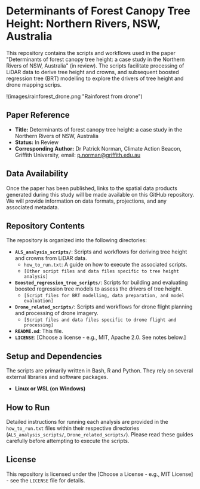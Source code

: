 # Determinants of Forest Canopy Tree Height: Northern Rivers, NSW, Australia

This repository contains the scripts and workflows used in the paper "Determinants of forest canopy tree height: a case study in the Northern Rivers of NSW, Australia" (in review).  The scripts facilitate processing of LiDAR data to derive tree height and crowns, and subsequent boosted regression tree (BRT) modelling to explore the drivers of tree height and drone mapping scrips.

!(images/rainforest_drone.png "Rainforest from drone")

## Paper Reference

* **Title:** Determinants of forest canopy tree height: a case study in the Northern Rivers of NSW, Australia
* **Status:** In Review
* **Corresponding Author:** Dr Patrick Norman, Climate Action Beacon, Griffith University, email: p.norman@griffith.edu.au

## Data Availability

Once the paper has been published, links to the spatial data products generated during this study will be made available on this GitHub repository.  We will provide information on data formats, projections, and any associated metadata.

## Repository Contents

The repository is organized into the following directories:

* **`ALS_analysis_scripts/`**: Scripts and workflows for deriving tree height and crowns from LiDAR data.
    * `how_to_run.txt`:  A guide on how to execute the associated scripts.
    * `[Other script files and data files specific to tree height analysis]`
* **`Boosted_regression_tree_scripts/`**: Scripts for building and evaluating boosted regression tree models to assess the drivers of tree height.
    * `[Script files for BRT modelling, data preparation, and model evaluation]`
* **`Drone_related_scripts/`**: Scripts and workflows for drone flight planning and processing of drone imagery.
    * `[Script files and data files specific to drone flight and processing]`
* **`README.md`**: This file.
* **`LICENSE`**:  [Choose a license - e.g., MIT, Apache 2.0.  See notes below.]

## Setup and Dependencies

The scripts are primarily written in Bash, R and Python.  They rely on several external libraries and software packages.

* **Linux or WSL (on Windows)** 

## How to Run

Detailed instructions for running each analysis are provided in the `how_to_run.txt` files within their respective directories (`ALS_analysis_scripts/`, `Drone_related_scripts/`).  Please read these guides carefully before attempting to execute the scripts.

## License

This repository is licensed under the [Choose a License - e.g., MIT License] - see the `LICENSE` file for details.

<!-- Add contact information for questions or collaboration -->

